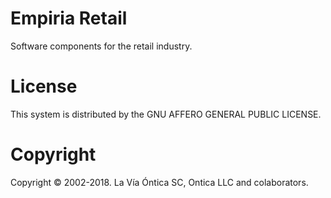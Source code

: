 ﻿# Empiria Retail

Software components for the retail industry.

# License

This system is distributed by the GNU AFFERO GENERAL PUBLIC LICENSE.

# Copyright

Copyright © 2002-2018. La Vía Óntica SC, Ontica LLC and colaborators.
